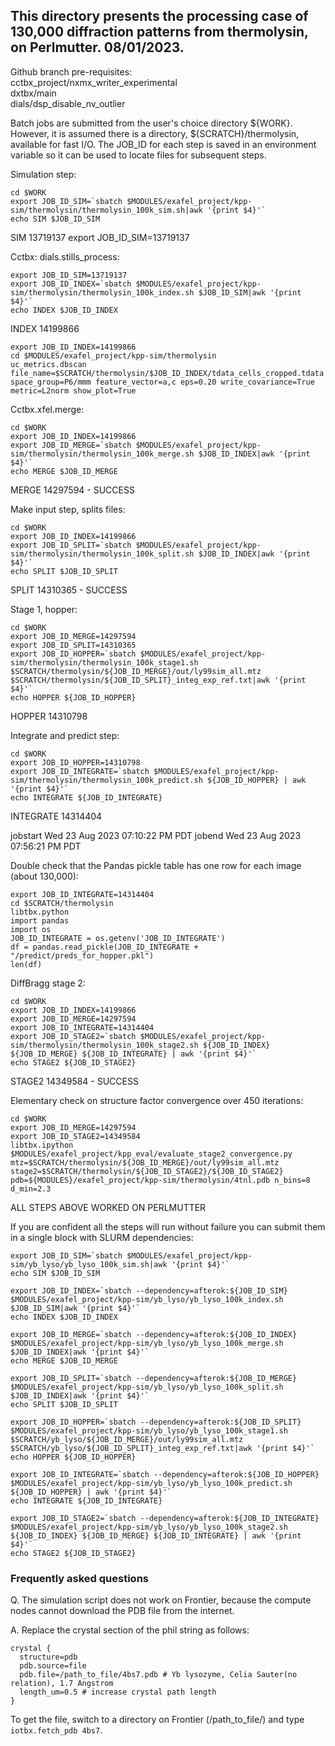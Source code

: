 <h2>This directory presents the processing case of 130,000 diffraction patterns from thermolysin, on Perlmutter. 08/01/2023.</h2>

Github branch pre-requisites:<br>
cctbx_project/nxmx_writer_experimental<br>
dxtbx/main<br>
dials/dsp_disable_nv_outlier

Batch jobs are submitted from the user's choice directory ${WORK}.  However, it is assumed there is a directory, ${SCRATCH}/thermolysin, available for fast I/O.
The JOB_ID for each step is saved in an environment variable so it can be used to locate files for subsequent steps.

Simulation step:

```
cd $WORK
export JOB_ID_SIM=`sbatch $MODULES/exafel_project/kpp-sim/thermolysin/thermolysin_100k_sim.sh|awk '{print $4}'`
echo SIM $JOB_ID_SIM
```
SIM 13719137
export JOB_ID_SIM=13719137

Cctbx: dials.stills_process:
```
export JOB_ID_SIM=13719137
export JOB_ID_INDEX=`sbatch $MODULES/exafel_project/kpp-sim/thermolysin/thermolysin_100k_index.sh $JOB_ID_SIM|awk '{print $4}'`
echo INDEX $JOB_ID_INDEX
```
INDEX 14199866

```
export JOB_ID_INDEX=14199866
cd $MODULES/exafel_project/kpp-sim/thermolysin
uc_metrics.dbscan file_name=$SCRATCH/thermolysin/$JOB_ID_INDEX/tdata_cells_cropped.tdata space_group=P6/mmm feature_vector=a,c eps=0.20 write_covariance=True metric=L2norm show_plot=True 
```

Cctbx.xfel.merge:
```
cd $WORK
export JOB_ID_INDEX=14199866
export JOB_ID_MERGE=`sbatch $MODULES/exafel_project/kpp-sim/thermolysin/thermolysin_100k_merge.sh $JOB_ID_INDEX|awk '{print $4}'`
echo MERGE $JOB_ID_MERGE
```
MERGE 14297594 - SUCCESS



Make input step, splits files:
```
cd $WORK
export JOB_ID_INDEX=14199866
export JOB_ID_SPLIT=`sbatch $MODULES/exafel_project/kpp-sim/thermolysin/thermolysin_100k_split.sh $JOB_ID_INDEX|awk '{print $4}'`
echo SPLIT $JOB_ID_SPLIT
```
SPLIT 14310365 - SUCCESS

Stage 1, hopper:

```
cd $WORK
export JOB_ID_MERGE=14297594
export JOB_ID_SPLIT=14310365
export JOB_ID_HOPPER=`sbatch $MODULES/exafel_project/kpp-sim/thermolysin/thermolysin_100k_stage1.sh $SCRATCH/thermolysin/${JOB_ID_MERGE}/out/ly99sim_all.mtz $SCRATCH/thermolysin/${JOB_ID_SPLIT}_integ_exp_ref.txt|awk '{print $4}'`
echo HOPPER ${JOB_ID_HOPPER}
```
HOPPER 14310798

Integrate and predict step:
```
cd $WORK
export JOB_ID_HOPPER=14310798
export JOB_ID_INTEGRATE=`sbatch $MODULES/exafel_project/kpp-sim/thermolysin/thermolysin_100k_predict.sh ${JOB_ID_HOPPER} | awk '{print $4}'`
echo INTEGRATE ${JOB_ID_INTEGRATE}
```
INTEGRATE 14314404

jobstart Wed 23 Aug 2023 07:10:22 PM PDT
jobend Wed 23 Aug 2023 07:56:21 PM PDT

Double check that the Pandas pickle table has one row for each image (about 130,000):
```
export JOB_ID_INTEGRATE=14314404
cd $SCRATCH/thermolysin
libtbx.python
import pandas
import os
JOB_ID_INTEGRATE = os.getenv('JOB_ID_INTEGRATE')
df = pandas.read_pickle(JOB_ID_INTEGRATE + "/predict/preds_for_hopper.pkl")
len(df)
```
DiffBragg stage 2:
```
cd $WORK
export JOB_ID_INDEX=14199866
export JOB_ID_MERGE=14297594
export JOB_ID_INTEGRATE=14314404
export JOB_ID_STAGE2=`sbatch $MODULES/exafel_project/kpp-sim/thermolysin/thermolysin_100k_stage2.sh ${JOB_ID_INDEX} ${JOB_ID_MERGE} ${JOB_ID_INTEGRATE} | awk '{print $4}'`
echo STAGE2 ${JOB_ID_STAGE2}
```
STAGE2 14349584 - SUCCESS

Elementary check on structure factor convergence over 450 iterations:
```
cd $WORK
export JOB_ID_MERGE=14297594
export JOB_ID_STAGE2=14349584
libtbx.ipython $MODULES/exafel_project/kpp_eval/evaluate_stage2_convergence.py mtz=$SCRATCH/thermolysin/${JOB_ID_MERGE}/out/ly99sim_all.mtz stage2=$SCRATCH/thermolysin/${JOB_ID_STAGE2}/${JOB_ID_STAGE2} pdb=${MODULES}/exafel_project/kpp-sim/thermolysin/4tnl.pdb n_bins=8 d_min=2.3
```

ALL STEPS ABOVE WORKED ON PERLMUTTER


If you are confident all the steps will run without failure you can submit them in a single
block with SLURM dependencies:
```
export JOB_ID_SIM=`sbatch $MODULES/exafel_project/kpp-sim/yb_lyso/yb_lyso_100k_sim.sh|awk '{print $4}'`
echo SIM $JOB_ID_SIM

export JOB_ID_INDEX=`sbatch --dependency=afterok:${JOB_ID_SIM} $MODULES/exafel_project/kpp-sim/yb_lyso/yb_lyso_100k_index.sh $JOB_ID_SIM|awk '{print $4}'`
echo INDEX $JOB_ID_INDEX

export JOB_ID_MERGE=`sbatch --dependency=afterok:${JOB_ID_INDEX} $MODULES/exafel_project/kpp-sim/yb_lyso/yb_lyso_100k_merge.sh $JOB_ID_INDEX|awk '{print $4}'`
echo MERGE $JOB_ID_MERGE

export JOB_ID_SPLIT=`sbatch --dependency=afterok:${JOB_ID_MERGE} $MODULES/exafel_project/kpp-sim/yb_lyso/yb_lyso_100k_split.sh $JOB_ID_INDEX|awk '{print $4}'`
echo SPLIT $JOB_ID_SPLIT

export JOB_ID_HOPPER=`sbatch --dependency=afterok:${JOB_ID_SPLIT} $MODULES/exafel_project/kpp-sim/yb_lyso/yb_lyso_100k_stage1.sh $SCRATCH/yb_lyso/${JOB_ID_MERGE}/out/ly99sim_all.mtz $SCRATCH/yb_lyso/${JOB_ID_SPLIT}_integ_exp_ref.txt|awk '{print $4}'`
echo HOPPER ${JOB_ID_HOPPER}

export JOB_ID_INTEGRATE=`sbatch --dependency=afterok:${JOB_ID_HOPPER} $MODULES/exafel_project/kpp-sim/yb_lyso/yb_lyso_100k_predict.sh ${JOB_ID_HOPPER} | awk '{print $4}'`
echo INTEGRATE ${JOB_ID_INTEGRATE}

export JOB_ID_STAGE2=`sbatch --dependency=afterok:${JOB_ID_INTEGRATE} $MODULES/exafel_project/kpp-sim/yb_lyso/yb_lyso_100k_stage2.sh ${JOB_ID_INDEX} ${JOB_ID_MERGE} ${JOB_ID_INTEGRATE} | awk '{print $4}'`
echo STAGE2 ${JOB_ID_STAGE2}

```
<h3>Frequently asked questions</h3>
Q. The simulation script does not work on Frontier, because the compute nodes cannot download the PDB file from the internet.

A. Replace the crystal section of the phil string as follows:

```
crystal {
  structure=pdb
  pdb.source=file
  pdb.file=/path_to_file/4bs7.pdb # Yb lysozyme, Celia Sauter(no relation), 1.7 Angstrom
  length_um=0.5 # increase crystal path length
}
```
To get the file, switch to a directory on Frontier (/path_to_file/) and type ```iotbx.fetch_pdb 4bs7```.
